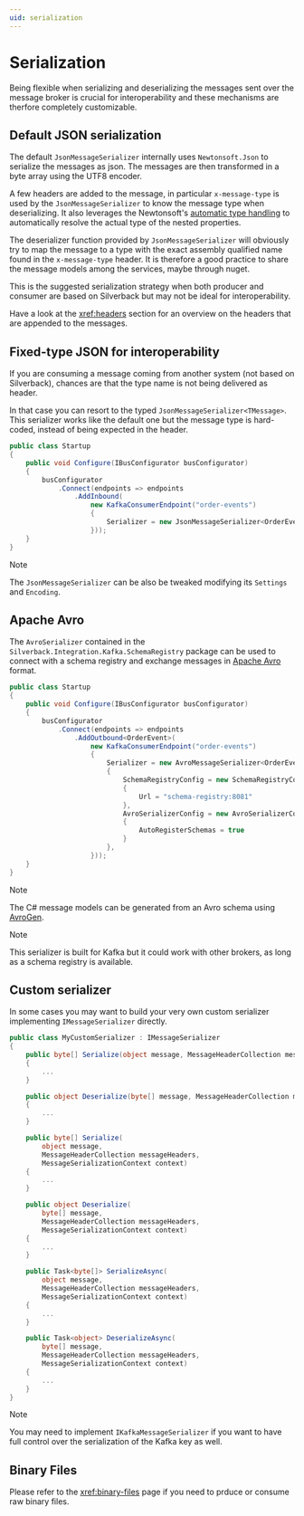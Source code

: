 ```yaml
---
uid: serialization
---
```


# Serialization

Being flexible when serializing and deserializing the messages sent over the message broker is crucial for interoperability and these mechanisms are therfore completely customizable.

## Default JSON serialization

The default `JsonMessageSerializer` internally uses `Newtonsoft.Json` to serialize the messages as json. The messages are then transformed in a byte array using the UTF8 encoder.

A few headers are added to the message, in particular `x-message-type` is used by the `JsonMessageSerializer` to know the message type when deserializing. It also leverages the Newtonsoft's [automatic type handling](https://www.newtonsoft.com/json/help/html/SerializeTypeNameHandling.htm) to automatically resolve the actual type of the nested properties.

The deserializer function provided by `JsonMessageSerializer` will obviously try to map the message to a type with the exact assembly qualified name found in the `x-message-type` header. It is therefore a good practice to share the message models among the services, maybe through nuget.

This is the suggested serialization strategy when both producer and consumer are based on Silverback but may not be ideal for interoperability.

Have a look at the <xref:headers> section for an overview on the headers that are appended to the messages.

## Fixed-type JSON for interoperability

If you are consuming a message coming from another system (not based on Silverback), chances are that the type name is not being delivered as header.

In that case you can resort to the typed `JsonMessageSerializer<TMessage>`. This serializer works like the default one but the message type is hard-coded, instead of being expected in the header.

```csharp
public class Startup
{
    public void Configure(IBusConfigurator busConfigurator)
    {
        busConfigurator
            .Connect(endpoints => endpoints
                .AddInbound(
                    new KafkaConsumerEndpoint("order-events")
                    {
                        Serializer = new JsonMessageSerializer<OrderEvent>
                    }));
    }
}
```

> [!Note]
> The `JsonMessageSerializer` can be also be tweaked modifying its `Settings` and `Encoding`.

## Apache Avro

The `AvroSerializer` contained in the `Silverback.Integration.Kafka.SchemaRegistry` package can be used to connect with a schema registry and exchange messages in [Apache Avro](https://avro.apache.org/) format.

```csharp
public class Startup
{
    public void Configure(IBusConfigurator busConfigurator)
    {
        busConfigurator
            .Connect(endpoints => endpoints
                .AddOutbound<OrderEvent>(
                    new KafkaConsumerEndpoint("order-events")
                    {
                        Serializer = new AvroMessageSerializer<OrderEvent>
                        {
                            SchemaRegistryConfig = new SchemaRegistryConfig
                            {
                                Url = "schema-registry:8081"
                            },
                            AvroSerializerConfig = new AvroSerializerConfig
                            {
                                AutoRegisterSchemas = true
                            }
                        },
                    }));
    }
}
```

> [!Note]
> The C# message models can be generated from an Avro schema using [AvroGen](https://www.nuget.org/packages/Confluent.Apache.Avro.AvroGen/).

> [!Note]
> This serializer is built for Kafka but it could work with other brokers, as long as a schema registry is available.

## Custom serializer

In some cases you may want to build your very own custom serializer implementing `IMessageSerializer` directly.

```csharp
public class MyCustomSerializer : IMessageSerializer
{
    public byte[] Serialize(object message, MessageHeaderCollection messageHeaders)
    {
        ...
    }

    public object Deserialize(byte[] message, MessageHeaderCollection messageHeaders)
    {
        ...
    }

    public byte[] Serialize(
        object message,
        MessageHeaderCollection messageHeaders,
        MessageSerializationContext context)
    {
        ...
    }

    public object Deserialize(
        byte[] message,
        MessageHeaderCollection messageHeaders,
        MessageSerializationContext context)
    {
        ...
    }

    public Task<byte[]> SerializeAsync(
        object message,
        MessageHeaderCollection messageHeaders,
        MessageSerializationContext context)
    {
        ...
    }

    public Task<object> DeserializeAsync(
        byte[] message,
        MessageHeaderCollection messageHeaders,
        MessageSerializationContext context)
    {
        ...
    }
}
```

> [!Note]
> You may need to implement `IKafkaMessageSerializer` if you want to have full control over the serialization of the Kafka key as well.

## Binary Files

Please refer to the <xref:binary-files> page if you need to prduce or consume raw binary files.